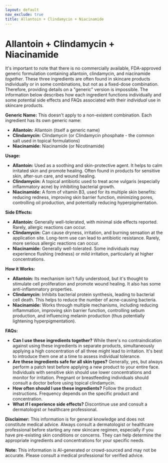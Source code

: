 ```yaml
---
layout: default
nav_exclude: true
title: Allantoin + Clindamycin + Niacinamide
---
```


# Allantoin + Clindamycin + Niacinamide

It's important to note that there is no commercially available, FDA-approved generic formulation containing allantoin, clindamycin, and niacinamide *together*.  These three ingredients are often found in skincare products individually or in some combinations, but not as a fixed-dose combination.  Therefore, providing details on a "generic" version is impossible.  The information below describes how each ingredient functions individually and some potential side effects and FAQs associated with their *individual* use in skincare products.

**Generic Name:**  This doesn't apply to a non-existent combination.  Each ingredient has its own generic name:

* **Allantoin:**  Allantoin (itself a generic name)
* **Clindamycin:** Clindamycin (or Clindamycin phosphate - the common salt used in topical formulations)
* **Niacinamide:** Niacinamide (or Nicotinamide)


**Usage:**

* **Allantoin:** Used as a soothing and skin-protective agent. It helps to calm irritated skin and promote healing. Often found in products for sensitive skin, after-sun care, and wound healing.
* **Clindamycin:** A topical antibiotic used to treat acne vulgaris (especially inflammatory acne) by inhibiting bacterial growth.
* **Niacinamide:**  A form of vitamin B3, used for its multiple skin benefits: reducing redness, improving skin barrier function, minimizing pores, controlling oil production, and potentially reducing hyperpigmentation.


**Side Effects:**

* **Allantoin:** Generally well-tolerated, with minimal side effects reported.  Rarely, allergic reactions can occur.
* **Clindamycin:**  Can cause dryness, irritation, and burning sensation at the application site.  Long-term use can lead to antibiotic resistance.  Rarely, more serious allergic reactions can occur.
* **Niacinamide:** Generally well-tolerated.  Some individuals may experience flushing (redness) or mild irritation, particularly at higher concentrations.


**How it Works:**

* **Allantoin:**  Its mechanism isn't fully understood, but it's thought to stimulate cell proliferation and promote wound healing. It also has some anti-inflammatory properties.
* **Clindamycin:**  Inhibits bacterial protein synthesis, leading to bacterial cell death. This helps to reduce the number of acne-causing bacteria.
* **Niacinamide:**  Works through multiple mechanisms, including reducing inflammation, improving skin barrier function, controlling sebum production, and influencing melanin production (thus potentially lightening hyperpigmentation).


**FAQs:**

* **Can I use these ingredients together?** While there's no contraindication against using these ingredients in separate products, simultaneously applying a high concentration of all three might lead to irritation.  It's best to introduce them one at a time to assess individual tolerance.
* **Are these ingredients safe for all skin types?**  Generally, yes, but always perform a patch test before applying a new product to your entire face.  Individuals with sensitive skin should use lower concentrations and monitor for irritation.  Pregnant or breastfeeding individuals should consult a doctor before using topical clindamycin.
* **How often should I use these ingredients?**  Follow the product instructions. Frequency depends on the specific product and concentration.
* **What if I experience side effects?**  Discontinue use and consult a dermatologist or healthcare professional.


**Disclaimer:**  This information is for general knowledge and does not constitute medical advice.  Always consult a dermatologist or healthcare professional before starting any new skincare regimen, especially if you have pre-existing skin conditions or concerns.  They can help determine the appropriate ingredients and concentrations for your specific needs.


**Note:** This information is AI-generated or crowd-sourced and may not be accurate. Please consult a medical professional for verified advice.